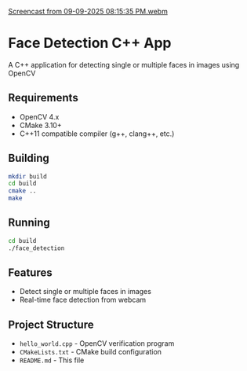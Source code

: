[Screencast from 09-09-2025 08:15:35 PM.webm](https://github.com/user-attachments/assets/bb47695a-16f9-4a7c-89b1-fd45869ccc6b)

# Face Detection C++ App

A C++ application for detecting single or multiple faces in images using OpenCV

## Requirements

- OpenCV 4.x
- CMake 3.10+
- C++11 compatible compiler (g++, clang++, etc.)

## Building

```bash
mkdir build
cd build
cmake ..
make
```

## Running

```bash
cd build
./face_detection
```

## Features

- Detect single or multiple faces in images
- Real-time face detection from webcam

## Project Structure

- `hello_world.cpp` - OpenCV verification program
- `CMakeLists.txt` - CMake build configuration
- `README.md` - This file

